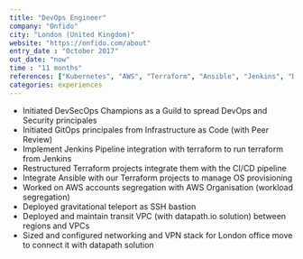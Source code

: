 ```yaml
---
title: "DevOps Engineer"
company: "Onfido"
city: "London (United Kingdom)"
website: "https://onfido.com/about"
entry_date : "October 2017"
out_date: "now"
time : "11 months"
references: ["Kubernetes", "AWS", "Terraform", "Ansible", "Jenkins", "DataPath.io"]
categories: experiences
---
```


* Initiated DevSecOps Champions as a Guild to spread DevOps and Security principales
* Initiated GitOps principales from Infrastructure as Code (with Peer Review)
* Implement Jenkins Pipeline integration with terraform to run terraform from Jenkins
* Restructured Terraform projects integrate them with the CI/CD pipeline
* Integrate Ansible with our Terraform projects to manage OS provisioning
* Worked on AWS accounts segregation with AWS Organisation (workload segregation)
* Deployed gravitational teleport as SSH bastion
* Deployed and maintain transit VPC (with datapath.io solution) between regions and VPCs
* Sized and configured networking and VPN stack for London office move to connect it with datapath solution
